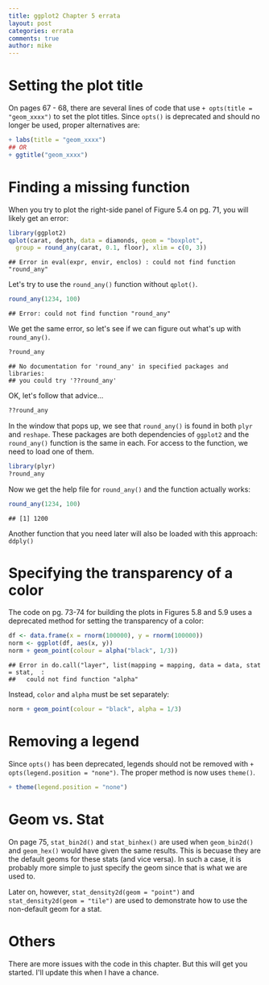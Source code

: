 ```yaml
---
title: ggplot2 Chapter 5 errata
layout: post
categories: errata
comments: true
author: mike
---
```



# Setting the plot title

On pages 67 - 68, there are several lines of code that use `+ opts(title = "geom_xxxx")` to set the plot titles. Since `opts()` is deprecated and should no longer be used, proper alternatives are:

```r
+ labs(title = "geom_xxxx")
## OR
+ ggtitle("geom_xxxx")
```

# Finding a missing function

When you try to plot the right-side panel of Figure 5.4 on pg. 71, you will likely get an error:

```r
library(ggplot2)
qplot(carat, depth, data = diamonds, geom = "boxplot",
  group = round_any(carat, 0.1, floor), xlim = c(0, 3))
```

```
## Error in eval(expr, envir, enclos) : could not find function "round_any"
```

Let's try to use the `round_any()` function without `qplot()`.

```r
round_any(1234, 100)
```

```
## Error: could not find function "round_any"
```

We get the same error, so let's see if we can figure out what's up with `round_any()`.

```r
?round_any
```

```
## No documentation for 'round_any' in specified packages and libraries:
## you could try '??round_any'
```

OK, let's follow that advice...

```r
??round_any
```

In the window that pops up, we see that `round_any()` is found in both `plyr` and `reshape`. These packages are both dependencies of `ggplot2` and the `round_any()` function is the same in each. For access to the function, we need to load one of them.

```r
library(plyr)
?round_any
```

Now we get the help file for `round_any()` and the function actually works:

```r
round_any(1234, 100)
```

```
## [1] 1200
```

Another function that you need later will also be loaded with this approach: `ddply()`

# Specifying the transparency of a color

The code on pg. 73-74 for building the plots in Figures 5.8 and 5.9 uses a deprecated method for setting the transparency of a color:

```r
df <- data.frame(x = rnorm(100000), y = rnorm(100000))
norm <- ggplot(df, aes(x, y))
norm + geom_point(colour = alpha("black", 1/3))
```

```
## Error in do.call("layer", list(mapping = mapping, data = data, stat = stat,  :
##   could not find function "alpha"
```

Instead, `color` and `alpha` must be set separately:

```r
norm + geom_point(colour = "black", alpha = 1/3)
```

# Removing a legend

Since `opts()` has been deprecated, legends should not be removed with `+ opts(legend.position = "none")`. The proper method is now uses `theme()`.

```r
+ theme(legend.position = "none")
```

# Geom vs. Stat

On page 75, `stat_bin2d()` and `stat_binhex()` are used when `geom_bin2d()` and `geom_hex()` would have given the same results. This is becuase they are the default geoms for these stats (and vice versa). In such a case, it is probably more simple to just specify the geom since that is what we are used to.

Later on, however, `stat_density2d(geom = "point")` and `stat_density2d(geom = "tile")` are used to demonstrate how to use the non-default geom for a stat.

# Others

There are more issues with the code in this chapter. But this will get you started. I'll update this when I have a chance.










